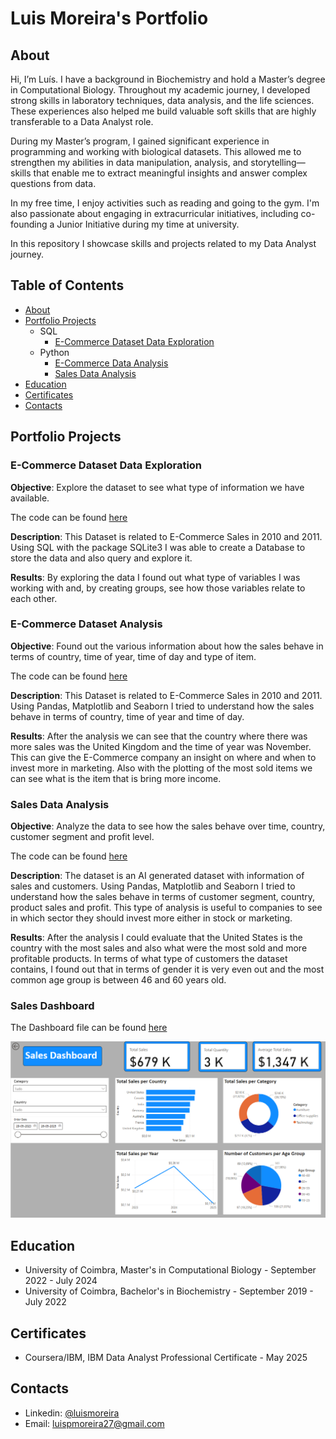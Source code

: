 # Luis Moreira's Portfolio

## About

Hi, I’m Luís. I have a background in Biochemistry and hold a Master’s degree in Computational Biology. Throughout my academic journey, I developed strong skills in laboratory techniques, data analysis, and the life sciences. These experiences also helped me build valuable soft skills that are highly transferable to a Data Analyst role.

During my Master’s program, I gained significant experience in programming and working with biological datasets. This allowed me to strengthen my abilities in data manipulation, analysis, and storytelling—skills that enable me to extract meaningful insights and answer complex questions from data.

In my free time, I enjoy activities such as reading and going to the gym. I'm also passionate about engaging in extracurricular initiatives, including co-founding a Junior Initiative during my time at university.

In this repository I showcase skills and projects related to my Data Analyst journey.

## Table of Contents

- [About](README.md#about)
- [Portfolio Projects](README.md#portfolio-projects)
  - SQL
    - [E-Commerce Dataset Data Exploration](README.md#e-commerce-dataset-data-exploration)
  - Python
    - [E-Commerce Data Analysis](README.md#e-commerce-dataset-analysis)
    - [Sales Data Analysis](README.md#sales-data-analysis)
- [Education](README.md#education)
- [Certificates](README.md#certificates)
- [Contacts](README.md#contacts)

## Portfolio Projects

### E-Commerce Dataset Data Exploration

**Objective**: Explore the dataset to see what type of information we have available.

The code can be found [here](/projects/Load_and_Query_db.ipynb)

**Description**: This Dataset is related to E-Commerce Sales in 2010 and 2011. Using SQL with the package SQLite3 I was able to create a Database to store the data and also query and explore it.

**Results**: By exploring the data I found out what type of variables I was working with and, by creating groups, see how those variables relate to each other.


### E-Commerce Dataset Analysis

**Objective**: Found out the various information about how the sales behave in terms of country, time of year, time of day and type of item.

The code can be found [here](/projects/ecom_ana.ipynb)

**Description**: This Dataset is related to E-Commerce Sales in 2010 and 2011. Using Pandas, Matplotlib and Seaborn I tried to understand how the sales behave in terms of country, time of year and time of day.

**Results**: After the analysis we can see that the country where there was more sales was the United Kingdom and the time of year was November. This can give the E-Commerce company an insight on where and when to invest more in marketing. Also with the plotting of the most sold items we can see what is the item that is bring more income.


### Sales Data Analysis

**Objective**: Analyze the data to see how the sales behave over time, country, customer segment and profit level.

The code can be found [here](/projects/Sales_data_analysis.ipynb)

**Description**: The dataset is an AI generated dataset with information of sales and customers. Using Pandas, Matplotlib and Seaborn I tried to understand how the sales behave in terms of customer segment, country, product sales and profit. This type of analysis is useful to companies to see in which sector they should invest more either in stock or marketing.  

**Results**: After the analysis I could evaluate that the United States is the country with the most sales and also what were the most sold and more profitable products. In terms of what type  of customers the dataset contains, I found out that in terms of gender it is very even out and the most common age group is between 46 and 60 years old.

### Sales Dashboard

The Dashboard file can be found [here](/projects/Sales_Dashboard.pbix)

![alt text](/sales_dashboard_image.png "Sales Dashboard")

## Education

- University of Coimbra, Master's in Computational Biology - September 2022 - July 2024
- University of Coimbra, Bachelor's in Biochemistry - September 2019 - July 2022

## Certificates

- Coursera/IBM, IBM Data Analyst Professional Certificate - May 2025

## Contacts

- Linkedin: [@luismoreira](www.linkedin.com/in/luis-moreira-421506200)
- Email: luispmoreira27@gmail.com

